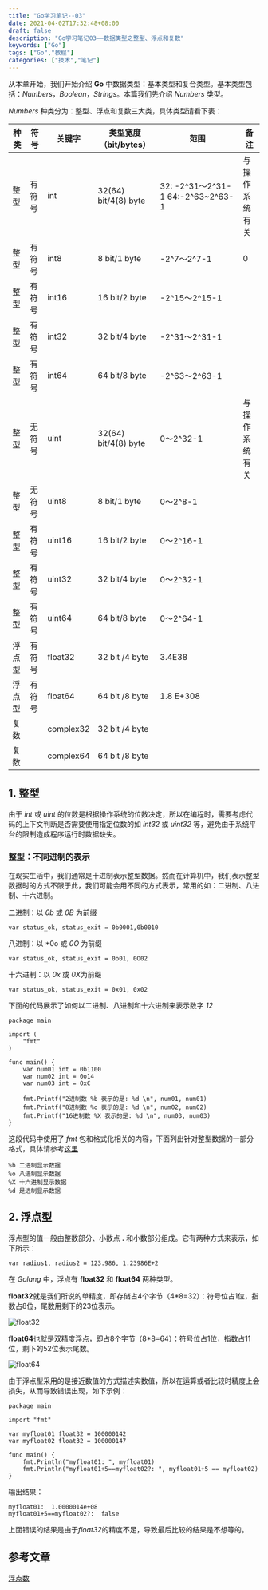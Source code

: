 ```yaml
---
title: "Go学习笔记--03"
date: 2021-04-02T17:32:48+08:00
draft: false
description: "Go学习笔记03——数据类型之整型、浮点和复数"
keywords: ["Go"]
tags: ["Go","教程"]
categories: ["技术","笔记"]
---
```

从本章开始，我们开始介绍 **Go** 中数据类型：基本类型和复合类型。基本类型包括：*Numbers*，*Boolean*，*Strings*。本篇我们先介绍 *Numbers* 类型。
<!--more-->

*Numbers* 种类分为：整型、浮点和复数三大类，具体类型请看下表：

| 种类 | 符号 | 关键字 | 类型宽度（bit/bytes） | 范围 | 备注 |
| --- | ---  | --- | --- | --- | --- |
| 整型 | 有符号 | int | 32(64) bit/4(8) byte | 32: -2^31～2^31-1 64:-2^63~2^63-1 | 与操作系统有关 |
| 整型 | 有符号 | int8 | 8 bit/1 byte| -2^7～2^7-1 | 0 |
| 整型 | 有符号 | int16 | 16 bit/2 byte | -2^15～2^15-1 |  |
| 整型 | 有符号 | int32 | 32 bit/4 byte | -2^31～2^31-1 |  |
| 整型 | 有符号 | int64 | 64 bit/8 byte | -2^63～2^63-1 |  |
| 整型 | 无符号 | uint | 32(64) bit/4(8) byte | 0～2^32-1 | 与操作系统有关 |
| 整型 | 无符号 | uint8 |  8 bit/1 byte| 0～2^8-1 |  |
| 整型 | 有符号 | uint16 | 16 bit/2 byte | 0～2^16-1 |  |
| 整型 | 有符号 | uint32 | 32 bit/4 byte | 0～2^32-1 |  |
| 整型 | 有符号 | uint64 | 64 bit/8 byte | 0～2^64-1 |  |
| 浮点型 | 有符号 | float32 | 32 bit /4 byte | 3.4E38 |  |
| 浮点型 | 有符号 | float64 | 64 bit /8 byte | 1.8 E+308 |  |
| 复数 |  | complex32 | 32 bit /4 byte |  |
| 复数 |  | complex64 | 64 bit /8 byte |  |

## 1. 整型

由于 *int* 或 *uint* 的位数是根据操作系统的位数决定，所以在编程时，需要考虑代码的上下文判断是否需要使用指定位数的如 *int32* 或 *uint32* 等，避免由于系统平台的限制造成程序运行时数据缺失。

###  整型：不同进制的表示

在现实生活中，我们通常是十进制表示整型数据。然而在计算机中，我们表示整型数据时的方式不限于此，我们可能会用不同的方式表示，常用的如：二进制、八进制、十六进制。

二进制：以 *0b* 或 *0B* 为前缀

```golang
var status_ok, status_exit = 0b0001,0b0010
```

八进制：以 *0o 或 *0O* 为前缀

```golang
var status_ok, status_exit = 0o01, 0O02
```

十六进制：以 *0x* 或 *0X*为前缀

```golang
var status_ok, status_exit = 0x01, 0x02
```

下面的代码展示了如何以二进制、八进制和十六进制来表示数字 *12*

```golang
package main

import (
    "fmt"
)

func main() {
    var num01 int = 0b1100
    var num02 int = 0o14
    var num03 int = 0xC

    fmt.Printf("2进制数 %b 表示的是: %d \n", num01, num01)
    fmt.Printf("8进制数 %o 表示的是: %d \n", num02, num02)
    fmt.Printf("16进制数 %X 表示的是: %d \n", num03, num03)
}
```

这段代码中使用了 *fmt* 包和格式化相关的内容，下面列出针对整型数据的一部分格式，具体请参考[这里](https://golang.org/pkg/fmt/)

```fmt
%b 二进制显示数据
%o 八进制显示数据
%X 十六进制显示数据
%d 是进制显示数据
```

## 2. 浮点型

浮点型的值一般由整数部分、小数点 **.** 和小数部分组成。它有两种方式来表示，如下所示：

```golang
var radius1, radius2 = 123.986, 1.23986E+2
```

在 *Golang* 中，浮点有 **float32** 和 **float64** 两种类型。

**float32**就是我们所说的单精度，即存储占4个字节（4*8=32）：符号位占1位，指数占8位，尾数用剩下的23位表示。

![float32](https://upload.wikimedia.org/wikipedia/commons/d/d2/Float_example.svg)

**float64**也就是双精度浮点，即占8个字节（8*8=64）：符号位占1位，指数占11位，剩下的52位表示尾数。

![float64](https://en.wikipedia.org/wiki/Double-precision_floating-point_format#/media/File:IEEE_754_Double_Floating_Point_Format.svg)

由于浮点型采用的是接近数值的方式描述实数值，所以在运算或者比较时精度上会损失，从而导致错误出现，如下示例：

```golang
package main

import "fmt"

var myfloat01 float32 = 100000142
var myfloat02 float32 = 100000147

func main() {
	fmt.Println("myfloat01: ", myfloat01)
	fmt.Println("myfloat01+5==myfloat02?: ", myfloat01+5 == myfloat02)
}
```

输出结果：
```shell
myfloat01:  1.0000014e+08
myfloat01+5==myfloat02?:  false
```

上面错误的结果是由于*float32*的精度不足，导致最后比较的结果是不想等的。

## 参考文章
[浮点数](https://zh.wikipedia.org/wiki/%E6%B5%AE%E7%82%B9%E6%95%B0)
